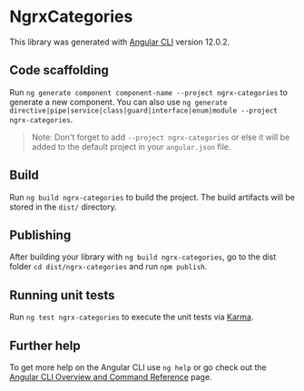# NgrxCategories

This library was generated with [Angular CLI](https://github.com/angular/angular-cli) version 12.0.2.

## Code scaffolding

Run `ng generate component component-name --project ngrx-categories` to generate a new component. You can also use `ng generate directive|pipe|service|class|guard|interface|enum|module --project ngrx-categories`.
> Note: Don't forget to add `--project ngrx-categories` or else it will be added to the default project in your `angular.json` file. 

## Build

Run `ng build ngrx-categories` to build the project. The build artifacts will be stored in the `dist/` directory.

## Publishing

After building your library with `ng build ngrx-categories`, go to the dist folder `cd dist/ngrx-categories` and run `npm publish`.

## Running unit tests

Run `ng test ngrx-categories` to execute the unit tests via [Karma](https://karma-runner.github.io).

## Further help

To get more help on the Angular CLI use `ng help` or go check out the [Angular CLI Overview and Command Reference](https://angular.io/cli) page.
